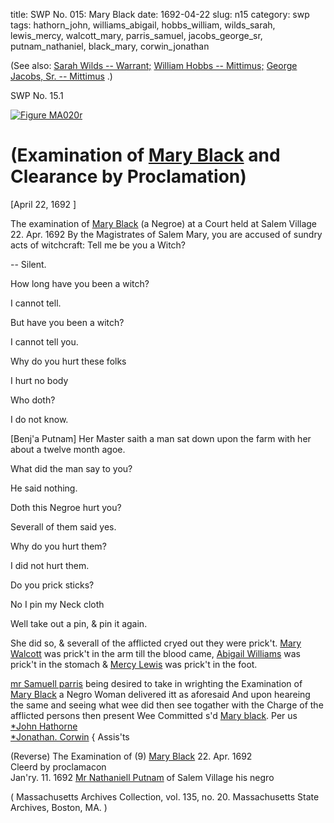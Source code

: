 title: SWP No. 015: Mary Black
date: 1692-04-22
slug: n15
category: swp
tags: hathorn_john, williams_abigail, hobbs_william, wilds_sarah, lewis_mercy, walcott_mary, parris_samuel, jacobs_george_sr, putnam_nathaniel, black_mary, corwin_jonathan




(See also: [Sarah Wilds -- Warrant;](/n136.html#n136.1) [William Hobbs -- Mittimus;](/n71.html#n71.2) [George Jacobs, Sr. -- Mittimus](/n78.html#n78.2) .)

<div markdown class="doc" id="n15.1">

<div class="doc_id">SWP No. 15.1</div>


<span markdown class="figure">[![Figure MA020r](archives/MA135/small/MA020r.jpg)](archives/MA135/large/MA020r.jpg)</span>

# (Examination of [Mary Black](/tag/black_mary.html) and Clearance by Proclamation)

[April 22, 1692 ]

The examination of [Mary Black](/tag/black_mary.html) (a Negroe) at a Court held at Salem Village 22. Apr. 1692  By the Magistrates of Salem
Mary, you are accused of sundry acts of witchcraft: Tell me be  you a Witch?

-- Silent. 

How long have you been a witch? 

I cannot tell. 

But have you been a witch? 

I cannot tell you. 

Why do you hurt these folks 

I hurt no body 

Who doth? 

I do not know. 

[Benj'a Putnam] Her Master saith a man sat down upon the farm with her about a  twelve month agoe.

What did the man say to you? 

He said nothing. 

Doth this Negroe hurt you? 

Severall of them said yes. 

Why do you hurt them? 

I did not hurt them. 

Do you prick sticks? 

No I pin my Neck cloth 

Well take out a pin, & pin it again. 

She did so, & severall of the afflicted cryed out they were prick't.  [Mary Walcott](/tag/walcott_mary.html) was prick't in the arm till the blood came, [Abigail Williams](/tag/williams_abigail.html) was prick't in the stomach & [Mercy Lewis](/tag/lewis_mercy.html) was prick't in  the foot.

[mr Samuell parris](/tag/parris_samuel.html) being desired to take in wrighting the Examination  of [Mary Black](/tag/black_mary.html) a Negro Woman delivered itt as aforesaid 
And upon heareing the same and seeing what wee did then see togather with the  Charge of the afflicted persons then present Wee Committed s'd  [Mary black](/tag/black_mary.html).
                                              Per us [*John Hathorne](/tag/hathorn_john.html)  
                                              [*Jonathan. Corwin](/tag/corwin_jonathan.html) {  Assis'ts 

(Reverse)  The Examination of  (9) [Mary Black](/tag/black_mary.html)  22. Apr. 1692  
Cleerd by proclamacon  
Jan'ry. 11. 1692 
[Mr Nathaniell Putnam](/tag/putnam_nathaniel.html)  of Salem Village 
his negro 

( Massachusetts Archives Collection, vol. 135, no. 20. Massachusetts State Archives, Boston, MA. )

</div>

